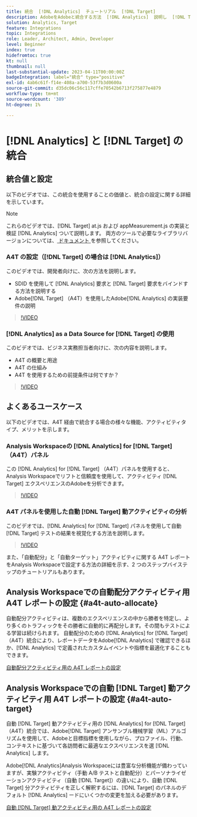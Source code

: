 ```yaml
---
title: 統合  [!DNL Analytics]  チュートリアル  [!DNL Target]
description: AdobeをAdobeと統合する方法  [!DNL Analytics]  説明し  [!DNL Target] す。
solution: Analytics, Target
feature: Integrations
topic: Integrations
role: Leader, Architect, Admin, Developer
level: Beginner
index: true
hidefromtoc: true
kt: null
thumbnail: null
last-substantial-update: 2023-04-11T00:00:00Z
badgeIntegration: label="統合" type="positive"
exl-id: 4ab6c61f-f14e-408a-a700-53f7b3d0600a
source-git-commit: d35dc06c56c117cffe70542b6713f275877e4879
workflow-type: tm+mt
source-wordcount: '389'
ht-degree: 1%

---
```


# [!DNL Analytics] と [!DNL Target] の統合


## 統合値と設定

以下のビデオでは、この統合を使用することの価値と、統合の設定に関する詳細を示しています。

>[!NOTE]
>
>これらのビデオでは、[!DNL Target] at.js および appMeasurement.js の実装と検証 [!DNL Analytics] ついて説明します。 両方のツールで必要なライブラリバージョンについては、[ ドキュメント ](https://experienceleague.adobe.com/docs/target/using/integrate/a4t/a4timplementation.html?lang=ja) を参照してください。

### A4T の設定（[!DNL Target] の場合は [!DNL Analytics]）

このビデオでは、開発者向けに、次の方法を説明します。

* SDID を使用して [!DNL Analytics] 要求と [!DNL Target] 要求をバインドする方法を説明する
* Adobe[!DNL Target] （A4T）を使用したAdobe[!DNL Analytics] の実装要件の説明

>[!VIDEO](https://video.tv.adobe.com/v/35146/?quality=12&learn=on)

### [!DNL Analytics] as a Data Source for [!DNL Target] の使用

このビデオでは、ビジネス実務担当者向けに、次の内容を説明します。

* A4T の概要と用途
* A4T の仕組み
* A4T を使用するための前提条件は何ですか？

>[!VIDEO](https://video.tv.adobe.com/v/17384/?quality=12&learn=on)


## よくあるユースケース

以下のビデオでは、A4T 経由で統合する場合の様々な機能、アクティビティタイプ、メリットを示します。

### Analysis Workspaceの [!DNL Analytics] for [!DNL Target] （A4T）パネル

この [!DNL Analytics] for [!DNL Target] （A4T）パネルを使用すると、Analysis Workspaceでリフトと信頼度を使用して、アクティビティ [!DNL Target] エクスペリエンスのAdobeを分析できます。

>[!VIDEO](https://video.tv.adobe.com/v/37247/?quality=12&learn=on)

### A4T パネルを使用した自動 [!DNL Target] 動アクティビティの分析

このビデオでは、[!DNL Analytics] for [!DNL Target] パネルを使用して自動 [!DNL Target] テストの結果を視覚化する方法を説明します。

>[!VIDEO](https://video.tv.adobe.com/v/333270/?quality=12&learn=on)

また、「自動配分」と「自動ターゲット」アクティビティに関する A4T レポートをAnalysis Workspaceで設定する方法の詳細を示す、2 つのステップバイステップのチュートリアルもあります。

## Analysis Workspaceでの自動配分アクティビティ用 A4T レポートの設定 {#a4t-auto-allocate}

自動配分アクティビティは、複数のエクスペリエンスの中から勝者を特定し、より多くのトラフィックをその勝者に自動的に再配分します。その間もテストによる学習は続けられます。 自動配分のための [!DNL Analytics] for [!DNL Target] （A4T）統合により、レポートデータをAdobe[!DNL Analytics] で確認できるほか、[!DNL Analytics] で定義されたカスタムイベントや指標を最適化することもできます。

<a href="https://experienceleague.adobe.com/docs/target-learn/tutorials/integrations/set-up-a4t-reports-in-analysis-workspace-for-auto-allocate-activities.html?lang=ja" class="spectrum-Button spectrum-Button--primary spectrum-Button--sizeM" target="_blank">
  <span class="spectrum-Button-label has-no-wrap has-text-weight-bold"> 自動配分アクティビティ用の A4T レポートの設定 </span>
</a>

## Analysis Workspaceでの自動 [!DNL Target] 動アクティビティ用 A4T レポートの設定 {#a4t-auto-target}

自動 [!DNL Target] 動アクティビティ用の [!DNL Analytics] for [!DNL Target] （A4T）統合では、Adobe[!DNL Target] アンサンブル機械学習（ML）アルゴリズムを使用して、Adobeと目標指標を使用しながら、プロファイル、行動、コンテキストに基づいて各訪問者に最適なエクスペリエンスを選 [!DNL Analytics] します。

Adobe[!DNL Analytics]Analysis Workspaceには豊富な分析機能が備わっていますが、実験アクティビティ（手動 A/B テストと自動配分）とパーソナライゼーションアクティビティ（自動 [!DNL Target]）の違いにより、自動 [!DNL Target] 分アクティビティを正しく解釈するには、[!DNL Target] のパネルのデフォルト [!DNL Analytics] ードにいくつかの変更を加える必要があります。

<a href="https://experienceleague.adobe.com/docs/target-learn/tutorials/integrations/set-up-a4t-reports-in-analysis-workspace-for-auto-target-activities.html?lang=ja" class="spectrum-Button spectrum-Button--primary spectrum-Button--sizeM" target="_blank">
  <span class="spectrum-Button-label has-no-wrap has-text-weight-bold"> 自動 [!DNL Target] 動アクティビティ用の A4T レポートの設定 </span>
</a>

